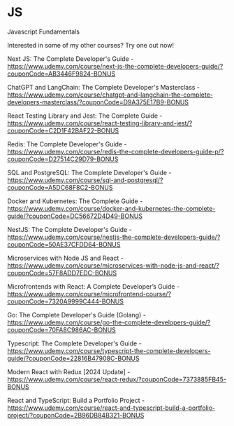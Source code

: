 # JS
Javascript Fundamentals

Interested in some of my other courses? Try one out now!

Next JS: The Complete Developer's Guide - https://www.udemy.com/course/next-js-the-complete-developers-guide/?couponCode=AB3446F9824-BONUS

ChatGPT and LangChain: The Complete Developer's Masterclass - https://www.udemy.com/course/chatgpt-and-langchain-the-complete-developers-masterclass/?couponCode=D9A375E17B9-BONUS

React Testing Library and Jest: The Complete Guide - https://www.udemy.com/course/react-testing-library-and-jest/?couponCode=C2D1F42BAF22-BONUS

Redis: The Complete Developer's Guide - https://www.udemy.com/course/redis-the-complete-developers-guide-p/?couponCode=D27514C29D79-BONUS

SQL and PostgreSQL: The Complete Developer's Guide - https://www.udemy.com/course/sql-and-postgresql/?couponCode=A5DC68F8C2-BONUS

Docker and Kubernetes: The Complete Guide - https://www.udemy.com/course/docker-and-kubernetes-the-complete-guide/?couponCode=DC56672D4D49-BONUS

NestJS: The Complete Developer's Guide - https://www.udemy.com/course/nestjs-the-complete-developers-guide/?couponCode=50AE37CFDD64-BONUS

Microservices with Node JS and React - https://www.udemy.com/course/microservices-with-node-js-and-react/?couponCode=57F8ADD7EDC-BONUS

Microfrontends with React: A Complete Developer’s Guide - https://www.udemy.com/course/microfrontend-course/?couponCode=7320A9999C444-BONUS

Go: The Complete Developer's Guide (Golang) - https://www.udemy.com/course/go-the-complete-developers-guide/?couponCode=70FA8C986AC-BONUS

Typescript: The Complete Developer's Guide - https://www.udemy.com/course/typescript-the-complete-developers-guide/?couponCode=22816B47908C-BONUS

Modern React with Redux [2024 Update] - https://www.udemy.com/course/react-redux/?couponCode=7373885FB45-BONUS

React and TypeScript: Build a Portfolio Project - https://www.udemy.com/course/react-and-typescript-build-a-portfolio-project/?couponCode=2B96DB84B321-BONUS